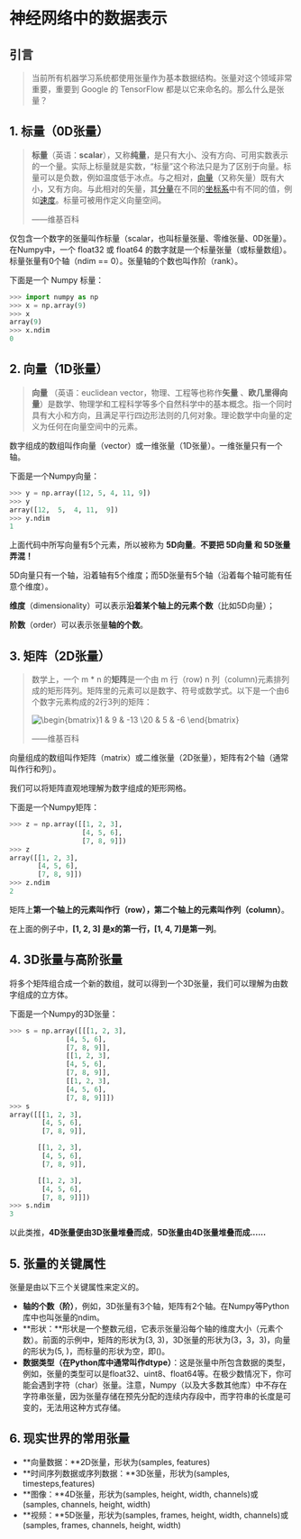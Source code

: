 # 神经网络中的数据表示

## 引言

> 当前所有机器学习系统都使用张量作为基本数据结构。张量对这个领域非常重要，重要到 Google 的 TensorFlow 都是以它来命名的。那么什么是张量？

## 1. 标量（0D张量）

> **标量**（英语：**scalar**），又称**纯量**，是只有大小、没有方向、可用实数表示的一个量。实际上标量就是实数，“标量”这个称法只是为了区别于向量。标量可以是负数，例如温度低于冰点。与之相对，[向量](https://zh.wikipedia.org/wiki/向量)（又称矢量）既有大小，又有方向。与此相对的矢量，其[分量](https://zh.wikipedia.org/wiki/分量)在不同的[坐标系](https://zh.wikipedia.org/wiki/坐标系)中有不同的值，例如[速度](https://zh.wikipedia.org/wiki/速度)。标量可被用作定义向量空间。
>
> ——维基百科

仅包含一个数字的张量叫作标量（scalar，也叫标量张量、零维张量、0D张量）。在Numpy中，一个 float32 或 float64 的数字就是一个标量张量（或标量数组）。标量张量有0个轴（ndim == 0）。张量轴的个数也叫作阶（rank）。

下面是一个 Numpy 标量：

```python
>>> import numpy as np
>>> x = np.array(9)
>>> x
array(9)
>>> x.ndim
0
```

## 2. 向量（1D张量）

> **向量** （英语：euclidean vector，物理、工程等也称作**矢量** 、**欧几里得向量**）是数学、物理学和工程科学等多个自然科学中的基本概念。指一个同时具有大小和方向，且满足平行四边形法则的几何对象。理论数学中向量的定义为任何在向量空间中的元素。

数字组成的数组叫作向量（vector）或一维张量（1D张量）。一维张量只有一个轴。

下面是一个Numpy向量：

```python
>>> y = np.array([12, 5, 4, 11, 9])
>>> y
array([12,  5,  4, 11,  9])
>>> y.ndim
1
```

上面代码中所写向量有5个元素，所以被称为 **5D向量**。**不要把 5D向量 和 5D张量 弄混！**

5D向量只有一个轴，沿着轴有5个维度；而5D张量有5个轴（沿着每个轴可能有任意个维度）。

**维度**（dimensionality）可以表示**沿着某个轴上的元素个数**（比如5D向量）；

**阶数**（order）可以表示张量**轴的个数**。

## 3. 矩阵（2D张量）

> 数学上，一个 m * n 的**矩阵**是一个由 m 行（row) n 列（column)元素排列成的矩形阵列。矩阵里的元素可以是数字、符号或数学式。以下是一个由6个数字元素构成的2行3列的矩阵：
>
> ![\begin{bmatrix}1 & 9 & -13 \\20 & 5 & -6 \end{bmatrix}](https://wikimedia.org/api/rest_v1/media/math/render/svg/61f786996bcfb75972dd77712c90122bc8765269)
>
> ——维基百科

向量组成的数组叫作矩阵（matrix）或二维张量（2D张量），矩阵有2个轴（通常叫作行和列）。

我们可以将矩阵直观地理解为数字组成的矩形网格。

下面是一个Numpy矩阵：

```python
>>> z = np.array([[1, 2, 3],
              	  [4, 5, 6],
              	  [7, 8, 9]])
>>> z
array([[1, 2, 3],
       [4, 5, 6],
       [7, 8, 9]])
>>> z.ndim
2
```

矩阵上**第一个轴上的元素叫作行（row），第二个轴上的元素叫作列（column）**。

在上面的例子中，**[1, 2, 3] 是x的第一行，[1, 4, 7]是第一列**。

## 4. 3D张量与高阶张量

将多个矩阵组合成一个新的数组，就可以得到一个3D张量，我们可以理解为由数字组成的立方体。

下面是一个Numpy的3D张量：

```python
>>> s = np.array([[[1, 2, 3],
              [4, 5, 6],
              [7, 8, 9]],
              [[1, 2, 3],
              [4, 5, 6],
              [7, 8, 9]],
              [[1, 2, 3],
              [4, 5, 6],
              [7, 8, 9]]])
>>> s
array([[[1, 2, 3],
        [4, 5, 6],
        [7, 8, 9]],

       [[1, 2, 3],
        [4, 5, 6],
        [7, 8, 9]],

       [[1, 2, 3],
        [4, 5, 6],
        [7, 8, 9]]])
>>> s.ndim
3
```

以此类推，**4D张量便由3D张量堆叠而成**，**5D张量由4D张量堆叠而成......**

## 5. 张量的关键属性

张量是由以下三个关键属性来定义的。

- **轴的个数（阶）**，例如，3D张量有3个轴，矩阵有2个轴。在Numpy等Python库中也叫张量的ndim。
- **形状：**形状是一个整数元组，它表示张量沿每个轴的维度大小（元素个数）。前面的示例中，矩阵的形状为(3, 3)，3D张量的形状为(3，3，3)，向量的形状为(5, )，而标量的形状为空，即()。
- **数据类型（在Python库中通常叫作dtype）**：这是张量中所包含数据的类型，例如，张量的类型可以是float32、uint8、float64等。在极少数情况下，你可能会遇到字符（char）张量。注意，Numpy（以及大多数其他库）中不存在字符串张量，因为张量存储在预先分配的连续内存段中，而字符串的长度是可变的，无法用这种方式存储。

## 6. 现实世界的常用张量

- **向量数据：**2D张量，形状为(samples, features)
- **时间序列数据或序列数据：**3D张量，形状为(samples, timesteps,features)
- **图像：**4D张量，形状为(samples, height, width, channels)或(samples, channels, height, width)
- **视频：**5D张量，形状为(samples, frames, height, width, channels)或(samples, frames, channels, height, width)